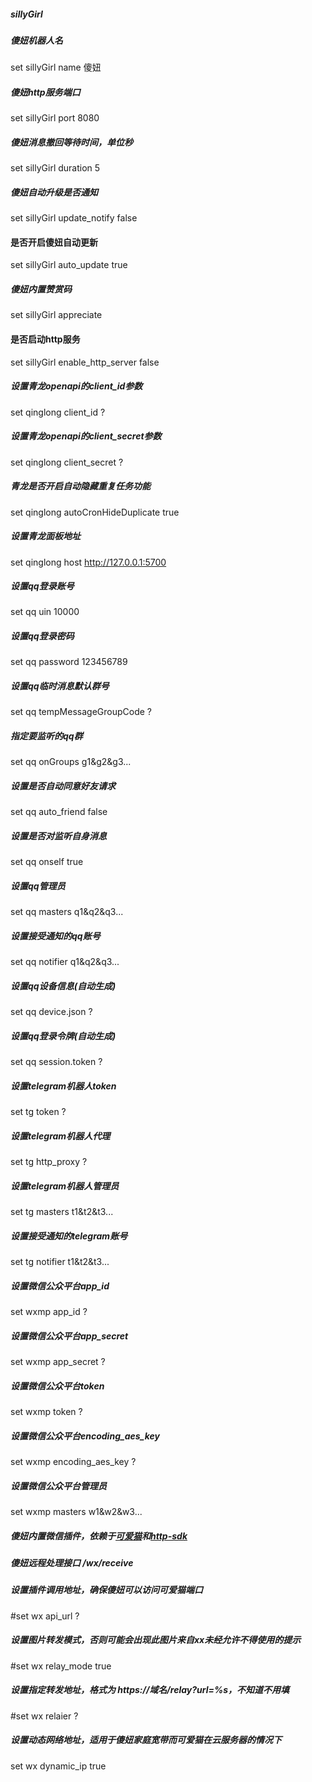 ##### sillyGirl

##### 傻妞机器人名

set sillyGirl name 傻妞

##### 傻妞http服务端口

set sillyGirl port 8080

##### 傻妞消息撤回等待时间，单位秒

set sillyGirl duration 5

##### 傻妞自动升级是否通知

set sillyGirl update_notify false

#### 是否开启傻妞自动更新

set sillyGirl auto_update true

##### 傻妞内置赞赏码

set sillyGirl appreciate 

#### 是否启动http服务

set sillyGirl enable_http_server false

##### 设置青龙openapi的client_id参数

set qinglong client_id ?

##### 设置青龙openapi的client_secret参数

set qinglong client_secret ?

##### 青龙是否开启自动隐藏重复任务功能

set qinglong autoCronHideDuplicate true

##### 设置青龙面板地址

set qinglong host http://127.0.0.1:5700

##### 设置qq登录账号

set qq uin 10000

##### 设置qq登录密码

set qq password 123456789

##### 设置qq临时消息默认群号

set qq tempMessageGroupCode ?

##### 指定要监听的qq群

set qq onGroups g1&g2&g3...

##### 设置是否自动同意好友请求

set qq auto_friend false

##### 设置是否对监听自身消息

set qq onself true

##### 设置qq管理员

set qq masters q1&q2&q3...

##### 设置接受通知的qq账号

set qq notifier q1&q2&q3...

##### 设置qq设备信息(自动生成)

set qq device.json ?

##### 设置qq登录令牌(自动生成)

set qq session.token ?

##### 设置telegram机器人token

set tg token ?

##### 设置telegram机器人代理

set tg http_proxy ?

##### 设置telegram机器人管理员

set tg masters t1&t2&t3...

##### 设置接受通知的telegram账号

set tg notifier t1&t2&t3...

##### 设置微信公众平台app_id

set wxmp app_id ?

##### 设置微信公众平台app_secret

set wxmp app_secret ?

##### 设置微信公众平台token

set wxmp token ?

##### 设置微信公众平台encoding_aes_key

set wxmp encoding_aes_key ?

##### 设置微信公众平台管理员

set wxmp masters w1&w2&w3...

##### 傻妞内置微信插件，依赖于[可爱猫](https://www.keaimao.com/)和[http-sdk](https://www.vwzx.com/keaimao-http-sdk)

##### 傻妞远程处理接口 /wx/receive

##### 设置插件调用地址，确保傻妞可以访问可爱猫端口

#set wx api_url ?

##### 设置图片转发模式，否则可能会出现此图片来自xx未经允许不得使用的提示

#set wx relay_mode true

##### 设置指定转发地址，格式为 https://域名/relay?url=%s，不知道不用填

#set wx relaier ?

##### 设置动态网络地址，适用于傻妞家庭宽带而可爱猫在云服务器的情况下

set wx dynamic_ip true


